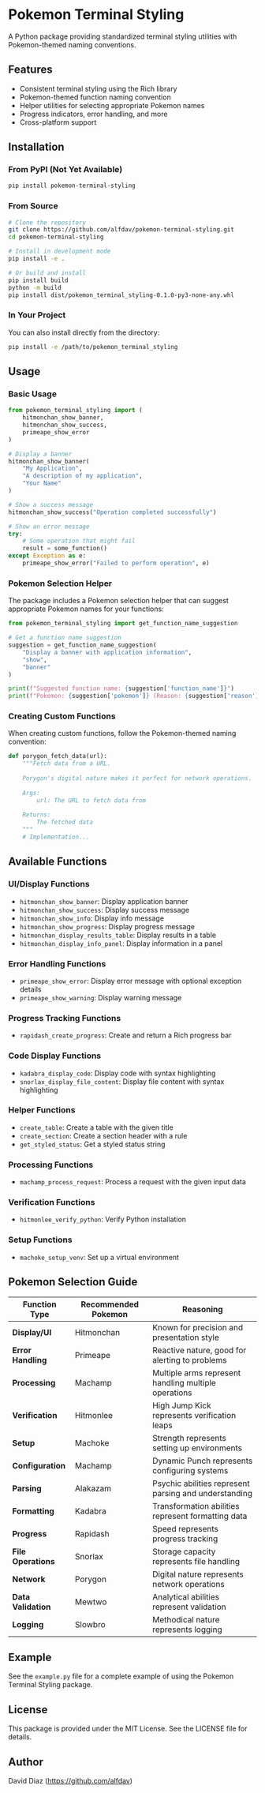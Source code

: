 # Pokemon Terminal Styling

A Python package providing standardized terminal styling utilities with Pokemon-themed naming conventions.

## Features

- Consistent terminal styling using the Rich library
- Pokemon-themed function naming convention
- Helper utilities for selecting appropriate Pokemon names
- Progress indicators, error handling, and more
- Cross-platform support

## Installation

### From PyPI (Not Yet Available)

```bash
pip install pokemon-terminal-styling
```

### From Source

```bash
# Clone the repository
git clone https://github.com/alfdav/pokemon-terminal-styling.git
cd pokemon-terminal-styling

# Install in development mode
pip install -e .

# Or build and install
pip install build
python -m build
pip install dist/pokemon_terminal_styling-0.1.0-py3-none-any.whl
```

### In Your Project

You can also install directly from the directory:

```bash
pip install -e /path/to/pokemon_terminal_styling
```

## Usage

### Basic Usage

```python
from pokemon_terminal_styling import (
    hitmonchan_show_banner,
    hitmonchan_show_success,
    primeape_show_error
)

# Display a banner
hitmonchan_show_banner(
    "My Application",
    "A description of my application",
    "Your Name"
)

# Show a success message
hitmonchan_show_success("Operation completed successfully")

# Show an error message
try:
    # Some operation that might fail
    result = some_function()
except Exception as e:
    primeape_show_error("Failed to perform operation", e)
```

### Pokemon Selection Helper

The package includes a Pokemon selection helper that can suggest appropriate Pokemon names for your functions:

```python
from pokemon_terminal_styling import get_function_name_suggestion

# Get a function name suggestion
suggestion = get_function_name_suggestion(
    "Display a banner with application information",
    "show",
    "banner"
)

print(f"Suggested function name: {suggestion['function_name']}")
print(f"Pokemon: {suggestion['pokemon']} (Reason: {suggestion['reason']})")
```

### Creating Custom Functions

When creating custom functions, follow the Pokemon-themed naming convention:

```python
def porygon_fetch_data(url):
    """Fetch data from a URL.
    
    Porygon's digital nature makes it perfect for network operations.
    
    Args:
        url: The URL to fetch data from
        
    Returns:
        The fetched data
    """
    # Implementation...
```

## Available Functions

### UI/Display Functions

- `hitmonchan_show_banner`: Display application banner
- `hitmonchan_show_success`: Display success message
- `hitmonchan_show_info`: Display info message
- `hitmonchan_show_progress`: Display progress message
- `hitmonchan_display_results_table`: Display results in a table
- `hitmonchan_display_info_panel`: Display information in a panel

### Error Handling Functions

- `primeape_show_error`: Display error message with optional exception details
- `primeape_show_warning`: Display warning message

### Progress Tracking Functions

- `rapidash_create_progress`: Create and return a Rich progress bar

### Code Display Functions

- `kadabra_display_code`: Display code with syntax highlighting
- `snorlax_display_file_content`: Display file content with syntax highlighting

### Helper Functions

- `create_table`: Create a table with the given title
- `create_section`: Create a section header with a rule
- `get_styled_status`: Get a styled status string

### Processing Functions

- `machamp_process_request`: Process a request with the given input data

### Verification Functions

- `hitmonlee_verify_python`: Verify Python installation

### Setup Functions

- `machoke_setup_venv`: Set up a virtual environment

## Pokemon Selection Guide

| Function Type | Recommended Pokemon | Reasoning |
|---------------|---------------------|-----------|
| **Display/UI** | Hitmonchan | Known for precision and presentation style |
| **Error Handling** | Primeape | Reactive nature, good for alerting to problems |
| **Processing** | Machamp | Multiple arms represent handling multiple operations |
| **Verification** | Hitmonlee | High Jump Kick represents verification leaps |
| **Setup** | Machoke | Strength represents setting up environments |
| **Configuration** | Machamp | Dynamic Punch represents configuring systems |
| **Parsing** | Alakazam | Psychic abilities represent parsing and understanding |
| **Formatting** | Kadabra | Transformation abilities represent formatting data |
| **Progress** | Rapidash | Speed represents progress tracking |
| **File Operations** | Snorlax | Storage capacity represents file handling |
| **Network** | Porygon | Digital nature represents network operations |
| **Data Validation** | Mewtwo | Analytical abilities represent validation |
| **Logging** | Slowbro | Methodical nature represents logging |

## Example

See the `example.py` file for a complete example of using the Pokemon Terminal Styling package.

## License

This package is provided under the MIT License. See the LICENSE file for details.

## Author

David Diaz (https://github.com/alfdav)